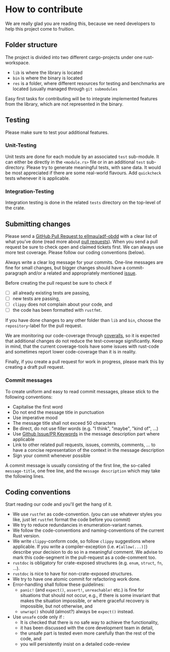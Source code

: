 # How to contribute

We are really glad you are reading this, because we need developers to help this project come to fruition.

## Folder structure

The project is divided into two different cargo-projects under one rust-workspace.

* `lib` is where the library is located
* `bin` is where the binary is located
* `res` is a folder, where different resources for testing and benchmarks are located (usually managed through `git submodules`

Easy first tasks for contributing will be to integrate implemented features from the library, which are not represented in the binary.

## Testing

Please make sure to test your additional features.

### Unit-Testing
Unit tests are done for each module by an associated `test` sub-module.
It can either be directly in the `<module.rs>` file or in an additional `test` sub-directory.
Please try to generate meaningful tests, with sane data. It would be most appreciated if there are some real-world flavours.
Add `quickcheck` tests whenever it is applicable.

### Integration-Testing
Integration testing is done in the related `tests` directory on the top-level of the crate.

## Submitting changes

Please send a [GitHub Pull Request to ellmau/adf-obdd](https://github.com/ellmau/adf-obdd/pull/new/main) with a clear list of what you've done (read more about [pull requests](http://help.github.com/pull-requests/)). When you send a pull request be sure to check open and claimed tickets first. We can always use more test coverage. Please follow our coding conventions (below).

Always write a clear log message for your commits. One-line messages are fine for small changes, but bigger changes should have a commit-paragraph and/or a related and appropriately mentioned [issue](https://github.com/ellmau/adf-obdd/issues).

Before creating the pull request be sure to check if
- [ ] all already existing tests are passing,
- [ ] new tests are passing,
- [ ] `clippy` does not complain about your code, and
- [ ] the code has been formatted with `rustfmt`.

If you have done changes to any other folder than `lib` and `bin`, choose the `repository`-label for the pull request.

We are monitoring our code-coverage through [coveralls](https://coveralls.io), so it is expected that additional changes do not reduce the test-coverage significantly.
Keep in mind, that the current coverage-tools have some issues with rust-code and sometimes report lower code-coverage than it is in reality.

Finally, if you create a pull request for work in progress, please mark this by creating a draft pull request.

### Commit messages

To create uniform and easy to read commit messages, please stick to the following conventions:

  * Capitalise the first word
  * Do not end the message title in punctuation
  * Use imperative mood
  * The message title shall not exceed 50 characters
  * Be direct, do not use filler words (e.g. "I think", "maybe", "kind of", ...)
  * Use [Github Issue/PR Keywords](https://docs.github.com/en/get-started/writing-on-github/working-with-advanced-formatting/using-keywords-in-issues-and-pull-requests) in the message description part where applicable
  * Link to other related pull requests, issues, commits, comments, ... to have a concise representation of the context in the message description
  * Sign your commit whenever possible
  
A commit message is usually consisting of the first line, the so-called `message-title`, one free line, and the `message description` which may take the following lines.

## Coding conventions

Start reading our code and you'll get the hang of it.

  * We use `rustfmt` as code-convention. (you can use whatever styles you like, just let `rustfmt` format the code before you commit)
  * We try to reduce redundancies in enumeration-variant names.
  * We follow the code-conventions and naming-conventions of the current Rust version.
  * We write `clippy`-conform code, so follow `clippy` suggestions where applicable. If you write a compiler-exception (i.e. `#[allow(...)]`) describe your decision to do so in a meaningful comment. We advise to mark this code-segment in the pull-request as a code-comment too. 
  * `rustdoc` is obligatory for crate-exposed structures (e.g. `enum`, `struct`, `fn`, ...).
  * `rustdoc` is nice to have for non-crate-exposed structures.
  * We try to have one atomic commit for refactoring work done.
  * Error-handling shall follow these guidelines:
	* `panic!` (and `expect()`, `assert!`, `unreachable!` etc.) is fine for situations that should not occur, e.g., if there is some invariant that makes the situation impossible, or where graceful recovery is impossible, but not otherwise, and
	* `unwrap()` should (almost?) always be `expect()` instead.
  * Use `unsafe` code only if :
	* It is checked that there is no safe way to achieve the functionality,
	* it has been discussed with the core development team in detail,
	* the unsafe part is tested even more carefully than the rest of the code, and
	* you will persistently insist on a detailed code-review
